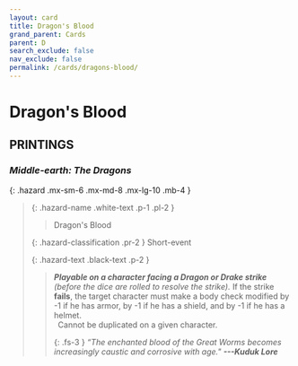 ```yaml
---
layout: card
title: Dragon's Blood
grand_parent: Cards
parent: D
search_exclude: false
nav_exclude: false
permalink: /cards/dragons-blood/
---
```


# Dragon's Blood


## PRINTINGS


### _Middle-earth: The Dragons_

{: .hazard .mx-sm-6 .mx-md-8 .mx-lg-10 .mb-4 }
> {: .hazard-name .white-text .p-1 .pl-2 }
> > <div class="hazard-mp"></div>
> > <div class="card-name">Dragon's Blood</div>
>
> {: .hazard-classification .pr-2 }
> Short-event
>
> {: .hazard-text .black-text .p-2 }
> > _**Playable on a character facing a Dragon or Drake strike** (before the dice are rolled to resolve the strike)._ If the strike **fails**, the target character must make a body check modified by -1 if he has armor, by -1 if he has a shield, and by -1 if he has a helmet. <br>&ensp;Cannot be duplicated on a given character. 
> > 
> > {: .fs-3 } 
> > _“The enchanted blood of the Great Worms becomes increasingly caustic and corrosive with age."_ ***---&#65279;Kuduk&nbsp;Lore*** 
>
